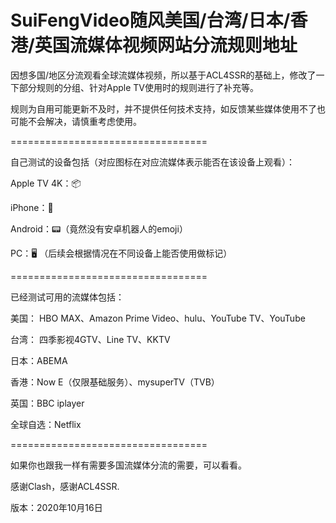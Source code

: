 # SuiFengVideo随风美国/台湾/日本/香港/英国流媒体视频网站分流规则地址

因想多国/地区分流观看全球流媒体视频，所以基于ACL4SSR的基础上，修改了一下部分规则的分组、针对Apple TV使用时的规则进行了补充等。

规则为自用可能更新不及时，并不提供任何技术支持，如反馈某些媒体使用不了也可能不会解决，请慎重考虑使用。

==================================

自己测试的设备包括（对应图标在对应流媒体表示能否在该设备上观看）：

Apple TV 4K：📦

iPhone：📱

Android：📟（竟然没有安卓机器人的emoji）

PC：🖥️
（后续会根据情况在不同设备上能否使用做标记）

==================================

已经测试可用的流媒体包括：

美国：
HBO MAX、Amazon Prime Video、hulu、YouTube TV、YouTube

台湾：
四季影视4GTV、Line TV、KKTV

日本：ABEMA

香港：Now E（仅限基础服务）、mysuperTV（TVB）

英国：BBC iplayer

全球自选：Netflix

==================================

如果你也跟我一样有需要多国流媒体分流的需要，可以看看。

感谢Clash，感谢ACL4SSR.

版本：2020年10月16日
